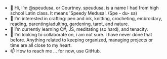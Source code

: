- 👋 Hi, I’m @speudusa, or Courtney. speudusa, is a name I had from high school Latin class.  It means 'Speedy Medusa'.  (Spe - du- sa)
- 👀 I’m interested in crafting: pen and ink, knitting, crocheting, embroidary, reading, parenting/adulting, gardening, tarot, and nature.  
- 🌱 I’m currently learning C#, JS, meditating (so hard), and tenacity.
- 💞️ I’m looking to collaborate on, i am not sure.  I have never done that before.  Anything related to keeping organized, managing projects or time are all close to my heart.
- 📫 How to reach me ... for now, use GitHub.  

<!---
speudusa/speudusa is a ✨ special ✨ repository because its `README.md` (this file) appears on your GitHub profile.
You can click the Preview link to take a look at your changes.
--->
